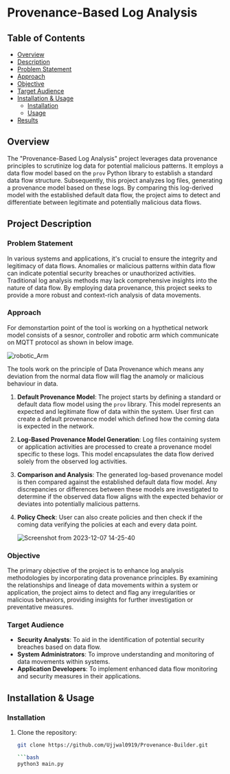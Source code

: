 # Provenance-Based Log Analysis

## Table of Contents

- [Overview](#overview)
- [Description](#project-description)
- [Problem Statement](#problem-statement)
- [Approach](#approach)
- [Objective](#objective)
- [Target Audience](#target-audience)
- [Installation & Usage](#installation--usage)
  - [Installation](#installation)
  - [Usage](#usage)
- [Results](#results)

## Overview

The "Provenance-Based Log Analysis" project leverages data provenance principles to scrutinize log data for potential malicious patterns. It employs a data flow model based on the `prov` Python library to establish a standard data flow structure. Subsequently, this project analyzes log files, generating a provenance model based on these logs. By comparing this log-derived model with the established default data flow, the project aims to detect and differentiate between legitimate and potentially malicious data flows.

## Project Description

### Problem Statement

In various systems and applications, it's crucial to ensure the integrity and legitimacy of data flows. Anomalies or malicious patterns within data flow can indicate potential security breaches or unauthorized activities. Traditional log analysis methods may lack comprehensive insights into the nature of data flow. By employing data provenance, this project seeks to provide a more robust and context-rich analysis of data movements.

### Approach

For demonstartion point of the tool is working on a hypthetical network model consists of a sesnor, controller and robotic arm which communicate on MQTT protocol as shown in below image.

![robotic_Arm](https://github.com/Ujjwal0919/Provenance-Builder/assets/45317789/e1ba12f1-1eaa-47ab-8bdc-629ab00f9732)



The tools work on the principle of Data Provenance which means any deviation from the normal data flow will flag the anamoly or malicious behaviour in data.

1. **Default Provenance Model**: The project starts by defining a standard or default data flow model using the `prov` library. This model represents an expected and legitimate flow of data within the system. User first can create a default provenance model which defined how the coming data is expected in the network. 


2. **Log-Based Provenance Model Generation**: Log files containing system or application activities are processed to create a provenance model specific to these logs. This model encapsulates the data flow derived solely from the observed log activities.

3. **Comparison and Analysis**: The generated log-based provenance model is then compared against the established default data flow model. Any discrepancies or differences between these models are investigated to determine if the observed data flow aligns with the expected behavior or deviates into potentially malicious patterns.

4. **Policy Check**: User can also create policies and then check if the coming data verifying the policies at each and every data point.

   ![Screenshot from 2023-12-07 14-25-40](https://github.com/Ujjwal0919/Provenance-Builder/assets/45317789/ca1043b9-8b60-41e2-96a7-e77b6f2ca6f8)


### Objective

The primary objective of the project is to enhance log analysis methodologies by incorporating data provenance principles. By examining the relationships and lineage of data movements within a system or application, the project aims to detect and flag any irregularities or malicious behaviors, providing insights for further investigation or preventative measures.

### Target Audience

- **Security Analysts**: To aid in the identification of potential security breaches based on data flow.
- **System Administrators**: To improve understanding and monitoring of data movements within systems.
- **Application Developers**: To implement enhanced data flow monitoring and security measures in their applications.

## Installation & Usage

### Installation

1. Clone the repository:

   ```bash
   git clone https://github.com/Ujjwal0919/Provenance-Builder.git

   ```bash
   python3 main.py

   


